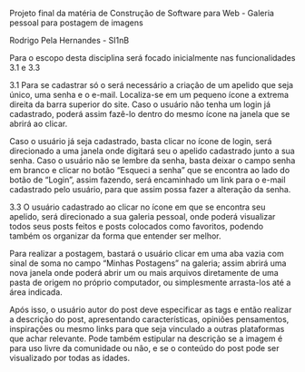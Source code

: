 Projeto final da matéria de Construção de Software para Web - Galeria pessoal para postagem de imagens

Rodrigo Pela Hernandes - SI1nB

Para o escopo desta disciplina será focado inicialmente nas funcionalidades 3.1 e 3.3

3.1 Para se cadastrar só o será necessário a criação de um apelido que seja único,
uma senha e o e-mail. Localiza-se em um pequeno ícone a extrema direita da barra
superior do site. Caso o usuário não tenha um login já cadastrado, poderá assim fazê-lo
dentro do mesmo ícone na janela que se abrirá ao clicar.

Caso o usuário já seja cadastrado, basta clicar no ícone de login, será direcionado
a uma janela onde digitará seu o apelido cadastrado junto a sua senha. Caso o usuário não
se lembre da senha, basta deixar o campo senha em branco e clicar no botão “Esqueci a
senha” que se encontra ao lado do botão de “Login”, assim fazendo, será encaminhado
um link para o e-mail cadastrado pelo usuário, para que assim possa fazer a alteração da
senha.


3.3 O usuário cadastrado ao clicar no ícone em que se encontra seu apelido, será direcionado
a sua galeria pessoal, onde poderá visualizar todos seus posts feitos e posts colocados
como favoritos, podendo também os organizar da forma que entender ser melhor.

Para realizar a postagem, bastará o usuário clicar em uma aba vazia com sinal de
soma no campo “Minhas Postagens” na galeria; assim abrirá uma nova janela onde poderá
abrir um ou mais arquivos diretamente de uma pasta de origem no próprio computador,
ou simplesmente arrasta-los até a área indicada.

Após isso, o usuário autor do post deve
especificar as tags e então realizar a descrição do post, apresentando características,
opiniões pensamentos, inspirações ou mesmo links para que seja vinculado a outras
plataformas que achar relevante. Pode também estipular na descrição se a imagem é para
uso livre da comunidade ou não, e se o conteúdo do post pode ser visualizado por todas
as idades.
